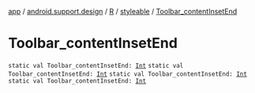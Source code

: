 [app](../../../index.md) / [android.support.design](../../index.md) / [R](../index.md) / [styleable](index.md) / [Toolbar_contentInsetEnd](.)

# Toolbar_contentInsetEnd

`static val Toolbar_contentInsetEnd: `[`Int`](https://kotlinlang.org/api/latest/jvm/stdlib/kotlin/-int/index.html)
`static val Toolbar_contentInsetEnd: `[`Int`](https://kotlinlang.org/api/latest/jvm/stdlib/kotlin/-int/index.html)
`static val Toolbar_contentInsetEnd: `[`Int`](https://kotlinlang.org/api/latest/jvm/stdlib/kotlin/-int/index.html)
`static val Toolbar_contentInsetEnd: `[`Int`](https://kotlinlang.org/api/latest/jvm/stdlib/kotlin/-int/index.html)